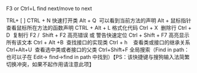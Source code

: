 


F3 or  Ctrl+L find next/move to next 





TRL+ [ ]
CTRL + N 快速打开类
Alt + Q  可以看到当前方法的声明
Alt + 鼠标指针 查看鼠标所在方法的函数声明
CTRL + Alt + L 格式化代码
Ctrl + X  删除行
Ctrl + D  复制行
F2 /  Shift + F2 高亮错误 或 警告快速定位
Ctrl + Shift + F7 高亮显示所有该文本
Ctrl + Alt +B  查找接口的实现类
Ctrl + h    查看类或接口的继承关系
Ctrl+Alt+U  查看选中类或者接口的父类
Ctrl+Shift+F 全局搜索（Find in path：也可以子在 Edit-> find->find in path 中找到）【PS：该快捷键与搜狗输入法简繁切换冲突，如果不起作用请注意此项】

